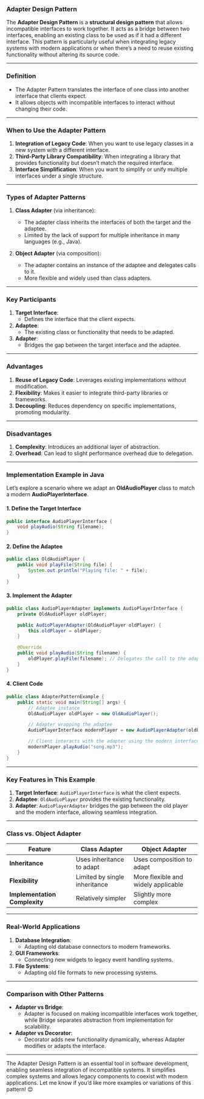 ### **Adapter Design Pattern**

The **Adapter Design Pattern** is a **structural design pattern** that allows incompatible interfaces to work together. It acts as a bridge between two interfaces, enabling an existing class to be used as if it had a different interface. This pattern is particularly useful when integrating legacy systems with modern applications or when there’s a need to reuse existing functionality without altering its source code.

---

### **Definition**
- The Adapter Pattern translates the interface of one class into another interface that clients expect.
- It allows objects with incompatible interfaces to interact without changing their code.

---

### **When to Use the Adapter Pattern**
1. **Integration of Legacy Code**: When you want to use legacy classes in a new system with a different interface.
2. **Third-Party Library Compatibility**: When integrating a library that provides functionality but doesn’t match the required interface.
3. **Interface Simplification**: When you want to simplify or unify multiple interfaces under a single structure.

---

### **Types of Adapter Patterns**
1. **Class Adapter** (via inheritance):
   - The adapter class inherits the interfaces of both the target and the adaptee.
   - Limited by the lack of support for multiple inheritance in many languages (e.g., Java).

2. **Object Adapter** (via composition):
   - The adapter contains an instance of the adaptee and delegates calls to it.
   - More flexible and widely used than class adapters.

---

### **Key Participants**
1. **Target Interface**:
   - Defines the interface that the client expects.
2. **Adaptee**:
   - The existing class or functionality that needs to be adapted.
3. **Adapter**:
   - Bridges the gap between the target interface and the adaptee.

---

### **Advantages**
1. **Reuse of Legacy Code**: Leverages existing implementations without modification.
2. **Flexibility**: Makes it easier to integrate third-party libraries or frameworks.
3. **Decoupling**: Reduces dependency on specific implementations, promoting modularity.

---

### **Disadvantages**
1. **Complexity**: Introduces an additional layer of abstraction.
2. **Overhead**: Can lead to slight performance overhead due to delegation.

---

### **Implementation Example in Java**

Let’s explore a scenario where we adapt an **OldAudioPlayer** class to match a modern **AudioPlayerInterface**.

#### **1. Define the Target Interface**
```java
public interface AudioPlayerInterface {
    void playAudio(String filename);
}
```

#### **2. Define the Adaptee**
```java
public class OldAudioPlayer {
    public void playFile(String file) {
        System.out.println("Playing file: " + file);
    }
}
```

#### **3. Implement the Adapter**
```java
public class AudioPlayerAdapter implements AudioPlayerInterface {
    private OldAudioPlayer oldPlayer;

    public AudioPlayerAdapter(OldAudioPlayer oldPlayer) {
        this.oldPlayer = oldPlayer;
    }

    @Override
    public void playAudio(String filename) {
        oldPlayer.playFile(filename); // Delegates the call to the adaptee
    }
}
```

#### **4. Client Code**
```java
public class AdapterPatternExample {
    public static void main(String[] args) {
        // Adaptee instance
        OldAudioPlayer oldPlayer = new OldAudioPlayer();

        // Adapter wrapping the adaptee
        AudioPlayerInterface modernPlayer = new AudioPlayerAdapter(oldPlayer);

        // Client interacts with the adapter using the modern interface
        modernPlayer.playAudio("song.mp3");
    }
}
```

---

### **Key Features in This Example**
1. **Target Interface**: `AudioPlayerInterface` is what the client expects.
2. **Adaptee**: `OldAudioPlayer` provides the existing functionality.
3. **Adapter**: `AudioPlayerAdapter` bridges the gap between the old player and the modern interface, allowing seamless integration.

---

### **Class vs. Object Adapter**

| Feature             | Class Adapter                     | Object Adapter                     |
|---------------------|------------------------------------|------------------------------------|
| **Inheritance**      | Uses inheritance to adapt         | Uses composition to adapt          |
| **Flexibility**      | Limited by single inheritance     | More flexible and widely applicable |
| **Implementation Complexity** | Relatively simpler             | Slightly more complex              |

---

### **Real-World Applications**
1. **Database Integration**:
   - Adapting old database connectors to modern frameworks.
2. **GUI Frameworks**:
   - Connecting new widgets to legacy event handling systems.
3. **File Systems**:
   - Adapting old file formats to new processing systems.

---

### **Comparison with Other Patterns**
- **Adapter vs Bridge**:
  - Adapter is focused on making incompatible interfaces work together, while Bridge separates abstraction from implementation for scalability.
- **Adapter vs Decorator**:
  - Decorator adds new functionality dynamically, whereas Adapter modifies or adapts the interface.

---

The Adapter Design Pattern is an essential tool in software development, enabling seamless integration of incompatible systems. It simplifies complex systems and allows legacy components to coexist with modern applications. Let me know if you’d like more examples or variations of this pattern! 😊
